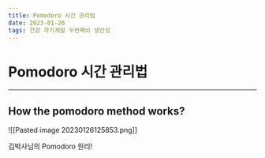 ```yaml
---
title: Pomodoro 시간 관리법
date: 2023-01-26
tags: 건강 자기계발 두번째뇌 생산성
---
```


# Pomodoro 시간 관리법

---

## How the pomodoro method works?

![[Pasted image 20230126125853.png]]
<figcaption> 김박사님의 Pomodoro 원리! </figcaption>

